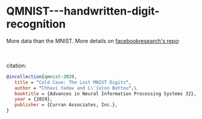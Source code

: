 # QMNIST---handwritten-digit-recognition
More data than the MNIST.
More details on <a href="https://github.com/facebookresearch/qmnist">facebookresearch's repo</a>:

<br></br>
citation:
```bibtex
@incollection{qmnist-2019,
   title = "Cold Case: The Lost MNIST Digits",
   author = "Chhavi Yadav and L\'{e}on Bottou",\
   booktitle = {Advances in Neural Information Processing Systems 32},
   year = {2019},
   publisher = {Curran Associates, Inc.},
}
```

